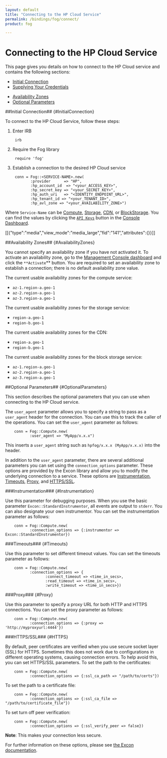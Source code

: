 ```yaml
---
layout: default
title: "Connecting to the HP Cloud Service"
permalink: /bindings/fog/connect/
product: fog

---
```

# Connecting to the HP Cloud Service

This page gives you details on how to connect to the HP Cloud service and contains the following sections:

* [Initial Connection](#InitialConnection)
* [Supplying Your Credentials](#SupplyingyourCredentials)
<!--* [Using the Owner Account to Grant Access](#UsingtheOwnerAccounttoGrantAccess)
* [Setting Up the Connection for the User Account](#SettingUptheConnectionfortheUserAccount)-->
* [Availability Zones](#AvailabilityZones)
* [Optional Parameters](#OptionalParameters)

##Initial Connection## {#InitialConnection}

To connect to the HP Cloud Service, follow these steps:

1. Enter IRB

        irb

2. Require the Fog library

        require 'fog'

3. Establish a connection to the desired HP Cloud service

        conn = Fog::<SERVICE-NAME>.new(
               :provider      => "HP",
               :hp_account_id  => "<your_ACCESS_KEY>",
               :hp_secret_key => "<your_SECRET_KEY>",
               :hp_auth_uri   => "<IDENTITY_ENDPOINT_URL>",
               :hp_tenant_id => "<your_TENANT_ID>",
               :hp_avl_zone => "<your_AVAILABILITY_ZONE>")

Where `Service-Name` can be [Compute](/bindings/fog/compute), [Storage](/bindings/fog/object-storage), [CDN](/bindings/fog/cdn), or [BlockStorage](/bindings/fog/block-storage).  You can find the values by clicking the [`API Keys`](https://console.hpcloud.com/account/api_keys) button in the [Console Dashboard](https://console.hpcloud.com/dashboard).

[[{"type":"media","view_mode":"media_large","fid":"141","attributes":{}}]]

<!--##Using the Owner Account to Grant Access## {#UsingtheOwnerAccounttoGrantAccess}

You can use the owner account to grant access.  To set up the connections for the owner account:

    conn = Fog::Storage.new( 
           :provider => 'HP', 
           :hp_auth_uri => "https://csnode.rndd.aw1.hpcloud.net:35357/v2.0/tokens", 
           :hp_account_id => "11111111", :hp_secret_key => "xxxxxx", 
           :hp_tenant_id => "12121212", 
           :hp_avl_zone => "region-a.geo-1", 
           :connection_options => {:ssl_verify_peer => false})

To grant access:

    mydir = conn.directories.get('rgtest2')  # Note: grant uses username. in my case it is email as my username is email address
    mydir.grant("rw", ["rupakg+fog2@gmail.com"])
    mydir.save                               # share the url for access to container
    mydir.public_url
     => "https://objects.rndd.aw1.hpcloud.net:443/v1/91545177658759/rgtest2"
     
    myfile = mydir.files.get("sample.txt")   # share the url for access to object
    myfile.public_url
     => "https://objects.rndd.aw1.hpcloud.net:443/v1/91545177658759/rgtest2/sample.txt"

##Setting Up the Connection for the User Account## {#SettingUptheConnectionfortheUserAccount}

To set up the connection for the user account:

    conn2 = Fog::Storage.new( 
            :provider => 'HP', 
            :hp_auth_uri => "https://csnode.rndd.aw1.hpcloud.net:35357/v2.0/tokens", 
            :hp_account_id => "22222222", :hp_secret_key => "xxxxxx", 
            :hp_tenant_id => "21212121", 
            :hp_avl_zone => "region-a.geo-1", 
            :connection_options => {:ssl_verify_peer => false})-->

##Availability Zones## {#AvailabilityZones}

You cannot specify an availability zone if you have not activated it.  To activate an availability zone, go to the [Management Console dashboard](https://console.hpcloud.com/) and click the `**Activate`** button.  You are required to set an availability zone to establish a connection; there is no default availability zone value.

The current usable availability zones for the compute service:

* `az-1.region-a.geo-1`
* `az-2.region-a.geo-1`
* `az-3.region-a.geo-1`

The current usable availability zones for the storage service:

* `region-a.geo-1`
* `region-b.geo-1`

The current usable availability zones for the CDN:

* `region-a.geo-1`
* `region-b.geo-1`

The current usable availability zones for the block storage service:

* `az-1.region-a.geo-1`
* `az-2.region-a.geo-1`
* `az-3.region-a.geo-1`

##Optional Parameters## {#OptionalParameters}

This section describes the optional parameters that you can use when connecting to the HP Cloud service.

The `user_agent` parameter allows you to specify a string to pass as a `user_agent` header for the connection.  You can use this to track the caller of the operations.  You can set the `user_agent` parameter as follows:

        conn = Fog::Compute.new(
               :user_agent => "MyApp/x.x.x")

This inserts a `user_agent` string such as `hpfog/x.x.x (MyApp/x.x.x)` into the header.

In addition to the `user_agent` parameter, there are several additional parameters you can set using the `connection_options` parameter.  These options are provided by the Excon library and allow you to modify the underlying connection to a service.  These options are [Instrumentation](#Instrumentation), [Timeouts](#Timeouts), [Proxy](#Proxy), and [HTTPS/SSL](#HTTPS).

###Instrumentation### {#Instrumentation}

Use this parameter for debugging purposes.  When you use the basic parameter `Excon::StandardInstrumentor`, all events are output to `stderr`.  You can also designate your own instrumentor.  You can set the instrumentation parameter as follows:

        conn = Fog::Compute.new(
               :connection_options => {:instrumentor => Excon::StandardInstrumentor})

###Timeouts### {#Timeouts}

Use this parameter to set different timeout values.  You can set the timeouts parameter as follows:

        conn = Fog::Compute.new(
               :connection_options => {
                      :connect_timeout => <time_in_secs>, 
                      :read_timeout => <time_in_secs>, 
                      :write_timeout => <time_in_secs>})

###Proxy### {#Proxy}

Use this parameter to specify a proxy URL for both  HTTP and HTTPS connections.  You can set the proxy parameter as follows:

        conn = Fog::Compute.new(
               :connection_options => {:proxy => 'http://myproxyurl:4444'})
               
###HTTPS/SSL### {#HTTPS}

By default, peer certificates are verified when you use secure socket layer (SSL) for HTTPS.  Sometimes this does not work due to configurations in different operating systems, causing connection errors. To help avoid this, you can set  HTTPS/SSL parameters.  To set the path to the certificates:

        conn = Fog::Compute.new(
               :connection_options => {:ssl_ca_path => "/path/to/certs"})              
             
To set the path to a certificate file:

        conn = Fog::Compute.new(
               :connection_options => {:ssl_ca_file => "/path/to/certificate_file"})              

To set turn off peer verification:

        conn = Fog::Compute.new(
               :connection_options => {:ssl_verify_peer => false})              

**Note**: This makes your connection less secure.

For further information on these options, please see [the Excon documentation](http://github.com/geemus/excon).